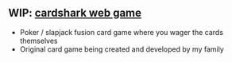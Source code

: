 ## WIP: [cardshark web game](https://danielmarkjones.com/cardshark)
* Poker / slapjack fusion card game where you wager the cards themselves
* Original card game being created and developed by my family